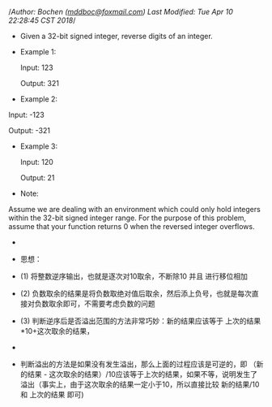 /*Author: Bochen (mddboc@foxmail.com)
Last Modified: Tue Apr 10 22:28:45 CST 2018*/

* Given a 32-bit signed integer, reverse digits of an integer.


* Example 1:

   Input: 123

   Output:  321

*  Example 2:

  Input: -123
 
 Output: -321
 
* Example 3:

  Input: 120
  
  Output: 21

* Note:

Assume we are dealing with an environment which could only hold integers within the 32-bit signed integer range. For the purpose of this problem, assume that your function returns 0 when the reversed integer overflows.
 
* 
* 思想：

* (1) 将整数逆序输出，也就是逐次对10取余，不断除10 并且 进行移位相加

* (2) 负数取余的结果是将负数取绝对值后取余，然后添上负号，也就是每次直接对负数取余即可，不需要考虑负数的问题

* (3) 判断逆序后是否溢出范围的方法非常巧妙：新的结果应该等于 上次的结果*10+这次取余的结果，
* 
* 判断溢出的方法是如果没有发生溢出，那么上面的过程应该是可逆的，即 （新的结果 - 这次取余的结果）/10应该等于上次的结果，如果不等，说明发生了溢出（事实上，由于这次取余的结果一定小于10，所以直接比较 新的结果/10 和 上次的结果 即可)
